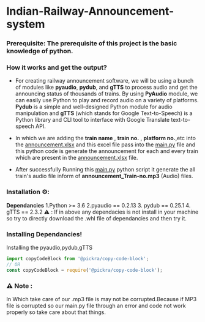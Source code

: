# Indian-Railway-Announcement-system

### Prerequisite: The prerequisite of this project is the basic knowledge of python.

### How it works and get the output?
- For creating railway announcement software, we will be using a bunch of modules like **pyaudio**, **pydub**, and **gTTS** to process audio and get the announcing status of thousands of trains. By using **PyAudio** module, we can easily use Python to play and record audio on a variety of platforms. **Pydub** is a simple and well-designed Python module for audio manipulation and **gTTS** (which stands for Google Text-to-Speech) is a Python library and CLI tool to interface with Google Translate text-to-speech API.

- In which we are adding the **train name** , **train no.** , **platform no.**,etc into the [announcement.xlsx][identifier] and this excel file pass into the [main.py][idetifier2] file and this python code is generate the announcement for each and every train which are present in the [announcement.xlsx][identifier] file.

- After successfully Running this [main.py][idetifier2] python script it generate the all train's audio file inform of **announcement_Train-no.mp3** (Audio) files. 

[identifier]:https://github.com/Datastar07/Railway-Announcement-system/blob/main/annoucment.xlsx
[idetifier2]:https://github.com/Datastar07/Railway-Announcement-system/blob/main/main.py

### Installation ⚙️:
**Dependancies**
1.Python >= 3.6
2.pyaudio == 0.2.13
3. pydub == 0.25.1
4. gTTS == 2.3.2
⚠️ : If in above any dependacies is not install in your machine so try to directly download the .whl file of dependancies and then try it.

### Installing Dependancies!
Installing the pyaudio,pydub,gTTS
```javascript
import copyCodeBlock from '@pickra/copy-code-block';
// OR
const copyCodeBlock = require('@pickra/copy-code-block');
```

### ⚠️ Note :
In Which take care of our .mp3 file is may not be corrupted.Because if MP3 file is corrupted so our main.py file through an error and code not work properly so take care about that things.
